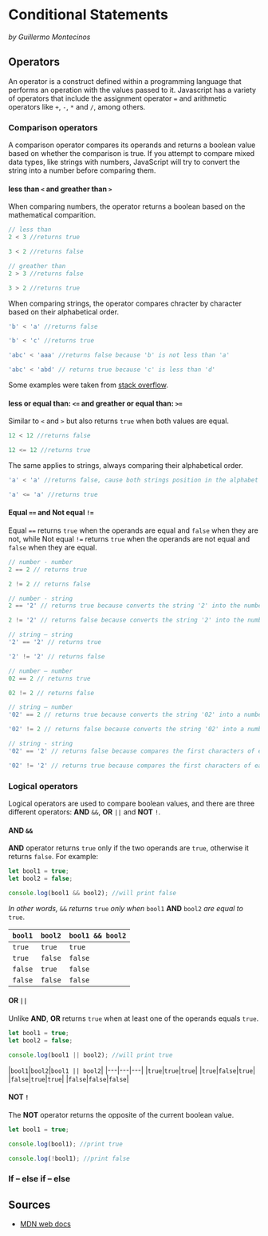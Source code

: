 # Conditional Statements
*by Guillermo Montecinos*

## Operators
An operator is a construct defined within a programming language that performs an operation with the values passed to it. Javascript has a variety of operators that include the assignment operator `=` and arithmetic operators like `+`, `-`, `*` and `/`, among others.
### Comparison operators
A comparison operator compares its operands and returns a boolean value based on whether the comparison is true. If you attempt to compare mixed data types, like strings with numbers, JavaScript will try to convert the string into a number before comparing them.

#### less than `<` and greather than `>`
When comparing numbers, the operator returns a boolean based on the mathematical comparition.

```js
// less than
2 < 3 //returns true 

3 < 2 //returns false 

// greather than
2 > 3 //returns false 

3 > 2 //returns true 
```

When comparing strings, the operator compares chracter by character based on their alphabetical order.
```js
'b' < 'a' //returns false

'b' < 'c' //returns true

'abc' < 'aaa' //returns false because 'b' is not less than 'a'

'abc' < 'abd' // returns true because 'c' is less than 'd'
```
Some examples were taken from [stack overflow](https://stackoverflow.com/questions/10863092/why-is-string-11-less-than-string-3).

#### less or equal than: `<=` and greather or equal than: `>=`
Similar to `<` and `>` but also returns `true` when both values are equal.
```js
12 < 12 //returns false

12 <= 12 //returns true
```

The same applies to strings, always comparing their alphabetical order.

```js
'a' < 'a' //returns false, cause both strings position in the alphabet are the same, thus not different

'a' <= 'a' //returns true
```

#### Equal `==` and Not equal `!=`
Equal `==` returns `true` when the operands are equal and `false` when they are not, while Not equal `!=` returns `true` when the operands are not equal and `false` when they are equal.

```js
// number - number
2 == 2 // returns true

2 != 2 // returns false

// number - string
2 == '2' // returns true because converts the string '2' into the number 2

2 != '2' // returns false because converts the string '2' into the number 2, then both numbers are equal

// string – string
'2' == '2' // returns true

'2' != '2' // returns false

// number – number
02 == 2 // returns true

02 != 2 // returns false

// string – number
'02' == 2 // returns true because converts the string '02' into a number: 2

'02' != 2 // returns false because converts the string '02' into a number: 2, which is equal to 2

// string - string
'02' == '2' // returns false because compares the first characters of each string, and '2' is not equal to '2'

'02' != '2' // returns true because compares the first characters of each string, and '2' is not equal to '2'
```

### Logical operators
Logical operators are used to compare boolean values, and there are three different operators: **AND** `&&`, **OR** `||` and **NOT** `!`.

#### **AND** `&&`
**AND** operator returns `true` only if the two operands are `true`, otherwise it returns `false`. For example:

```js
let bool1 = true;
let bool2 = false;

console.log(bool1 && bool2); //will print false
```

*In other words,* `&&` *returns* `true` *only when* `bool1` **AND** `bool2` *are equal to* `true`.

|`bool1`|`bool2`|`bool1 && bool2`|
|---|---|---|
|`true`|`true`|`true`|
|`true`|`false`|`false`|
|`false`|`true`|`false`|
|`false`|`false`|`false`|

#### **OR** `||`
Unlike **AND**, **OR** returns `true` when at least one of the operands equals `true`.

```js
let bool1 = true;
let bool2 = false;

console.log(bool1 || bool2); //will print true
```

|`bool1`|`bool2`|`bool1 || bool2`|
|---|---|---|
|`true`|`true`|`true`|
|`true`|`false`|`true`|
|`false`|`true`|`true`|
|`false`|`false`|`false`|

#### **NOT** `!`
The **NOT** operator returns the opposite of the current boolean value.

```js
let bool1 = true;

console.log(bool1); //print true

console.log(!bool1); //print false
```

### If – else if – else

## Sources
* [MDN web docs](https://developer.mozilla.org/en-US/docs/Web/JavaScript/Guide/Expressions_and_Operators)